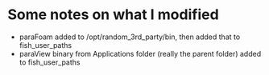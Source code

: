 # Some notes on what I modified

* paraFoam added to /opt/random_3rd_party/bin, then added that to fish_user_paths
* paraView binary from Applications folder (really the parent folder) added to fish_user_paths
